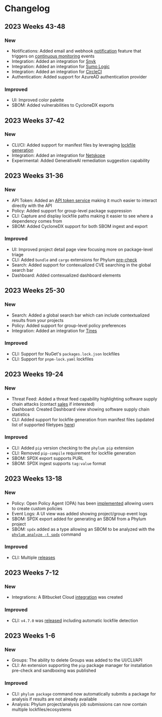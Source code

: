 # Changelog

## 2023 Weeks 43-48
### New
- Notifications: Added email and webhook [notification](https://docs.phylum.io/docs/notifications) feature that triggers on [continuous monitoring](https://docs.phylum.io/docs/continuous_monitoring) events
- Integration: Added an integration for [Snyk](https://docs.phylum.io/docs/snyk)
- Integration: Added an integration for [Sumo Logic](https://docs.phylum.io/docs/sumo_logic)
- Integration: Added an integration for [CircleCI](https://circleci.com/developer/orbs/orb/phylum-dev/phylum)
- Authentication: Added support for AzureAD authentication provider

### Improved
- UI: Improved color palette
- SBOM: Added vulnerabilities to CycloneDX exports

## 2023 Weeks 37-42
### New
- CLI/CI: Added support for manifest files by leveraging [lockfile generation](https://docs.phylum.io/docs/lockfile_generation)
- Integration: Added an integration for [Netskope](https://docs.phylum.io/docs/netskope)
- Experimental: Added GenerativeAI remediation suggestion capability

## 2023 Weeks 31-36
### New
- API Token: Added an [API token service](https://docs.phylum.io/docs/api-keys) making it much easier to interact directly with the API
- Policy: Added support for group-level package suppression
- CLI: Capture and display lockfile paths making it easier to see where a dependency comes from
- SBOM: Added CycloneDX support for both SBOM ingest and export

### Improved
- UI: Improved project detail page view focusing more on package-level triage
- CLI: Added `bundle` and `cargo` extensions for Phylum [pre-check](https://docs.phylum.io/docs/defend_your_workstation)
- Search: Added support for contexualized CVE searching in the global search bar
- Dashboard: Added contexualized dashboard elements

## 2023 Weeks 25-30
### New
- Search: Added a global search bar which can include contextualized results from your projects
- Policy: Added support for group-level policy preferences
- Integration: Added an integration for [Tines](https://docs.phylum.io/docs/tines)

### Improved
- CLI: Support for NuGet's `packages.lock.json` lockfiles
- CLI: Support for `pnpm-lock.yaml` lockfiles

## 2023 Weeks 19-24
### New
- Threat Feed: Added a threat feed capability highlighting software supply chain attacks (contact [sales](mailto:sales@phylum.io) if interested)
- Dashboard: Created Dashboard view showing software supply chain statistics
- CLI: Added support for lockfile generation from manifest files (updated list of supported filetypes [here](https://docs.phylum.io/docs/lockfile_generation))

### Improved
- CLI: Added `pip` version checking to the `phylum pip` extension
- CLI: Removed `pip-compile` requirement for lockfile generation
- SBOM: SPDX export supports PURL
- SBOM: SPDX ingest supports `tag:value` format

## 2023 Weeks 13-18
### New
- Policy: Open Policy Agent (OPA) has been [implemented](https://docs.phylum.io/docs/policy) allowing users to create custom policies
- Event Logs: A UI view was added showing project/group event logs
- SBOM: SPDX export added for generating an SBOM from a Phylum project
- SBOM: `spdx` added as a type allowing an SBOM to be analyzed with the [`phylum analyze -t spdx`](https://docs.phylum.io/docs/phylum_analyze) command

### Improved
- CLI: Multiple [releases](https://github.com/phylum-dev/cli/releases)

## 2023 Weeks 7-12
### New
- Integrations: A Bitbucket Cloud [integration](https://docs.phylum.io/docs/bitbucket_pipelines) was created

### Improved
- CLI: `v4.7.0` was [released](https://github.com/phylum-dev/cli/releases/tag/v4.7.0) including automatic lockfile detection

## 2023 Weeks 1-6
### New
- Groups: The ability to delete Groups was added to the UI/CLI/API
- CLI: An extension supporting the `pip` package manager for installation pre-check and sandboxing was published

### Improved
- CLI: `phylum package` command now automatically submits a package for analysis if results are not already available
- Analysis: Phylum project/analysis job submissions can now contain multiple lockfiles/ecosystems

